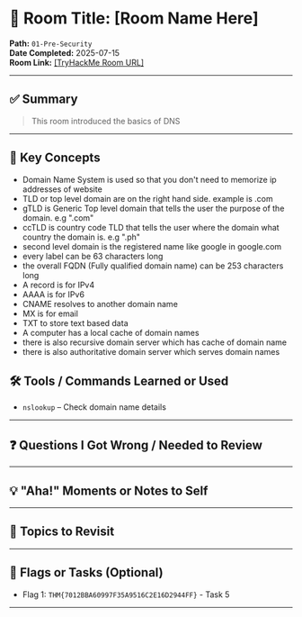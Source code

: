 # 🧠 Room Title: [Room Name Here]

**Path:** `01-Pre-Security`  
**Date Completed:** 2025-07-15  
**Room Link:** [\[TryHackMe Room URL\]](https://tryhackme.com/room/dnsindetail)

---

## ✅ Summary

> This room introduced the basics of DNS

---

## 🔑 Key Concepts

- Domain Name System is used so that you don't need to memorize ip addresses of website
- TLD or top level domain are on the right hand side. example is .com
- gTLD is Generic Top level domain that tells the user the purpose of the domain. e.g ".com"
- ccTLD is country code TLD that tells the user where the domain what country the domain is. e.g ".ph"
- second level domain is the registered name like google in google.com
- every label can be 63 characters long
- the overall FQDN (Fully qualified domain name) can be 253 characters long
- A record is for IPv4
- AAAA is for IPv6
- CNAME resolves to another domain name
- MX is for email
- TXT to store text based data
- A computer has a local cache of domain names
- there is also recursive domain server which has cache of domain name
- there is also authoritative domain server which serves domain names

## 🛠️ Tools / Commands Learned or Used

- `nslookup` – Check domain name details

---

## ❓ Questions I Got Wrong / Needed to Review

---

## 💡 "Aha!" Moments or Notes to Self

---

## 📌 Topics to Revisit

---

## 🧩 Flags or Tasks (Optional)

- Flag 1: `THM{7012BBA60997F35A9516C2E16D2944FF}` - Task 5

---
